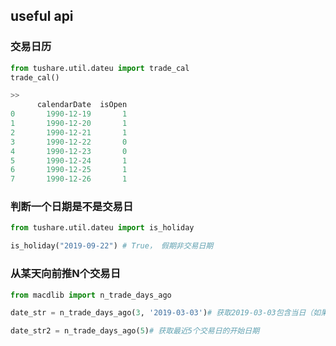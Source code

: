 ## useful api

### 交易日历
```python
from tushare.util.dateu import trade_cal
trade_cal()

>>
      calendarDate  isOpen
0       1990-12-19       1
1       1990-12-20       1
2       1990-12-21       1
3       1990-12-22       0
4       1990-12-23       0
5       1990-12-24       1
6       1990-12-25       1
7       1990-12-26       1
```


### 判断一个日期是不是交易日
```python
from tushare.util.dateu import is_holiday

is_holiday("2019-09-22") # True， 假期非交易日期
```


### 从某天向前推N个交易日
```python
from macdlib import n_trade_days_ago

date_str = n_trade_days_ago(3, '2019-03-03')# 获取2019-03-03包含当日（如果是交易日）前面3天交易日的开始日期

date_str2 = n_trade_days_ago(5)# 获取最近5个交易日的开始日期
```